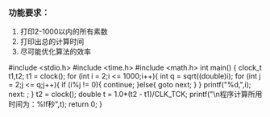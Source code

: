 ### 功能要求：

1. 打印2-1000以内的所有素数
1. 打印出总的计算时间
1. 尽可能优化算法的效率

#include <stdio.h>
#include <time.h>
#include <math.h>
int main() {
    clock_t t1,t2;
    t1 = clock();
    for (int i = 2;i <= 1000;i++){
        int q = sqrt((double)i);
        for (int j = 2;j <= q;j++){
            if (i%j != 0){
                continue;
            }else{
                goto next;
            }
        }
        printf("%d,",i);
        next: ;
    }
    t2 = clock();
    double t = 1.0*(t2 - t1)/CLK_TCK;
    printf("\n程序计算所用时间为：%lf秒",t);
    return 0;
}
